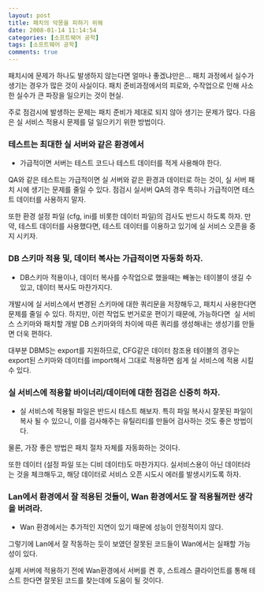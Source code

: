 ```yaml
---
layout: post
title: 패치의 악몽을 피하기 위해
date: 2008-01-14 11:14:54
categories: [소프트웨어 공학]
tags: [소프트웨어 공학]
comments: true
---
```


패치시에 문제가 하나도 발생하지 않는다면 얼마나 좋겠냐만은... 패치 과정에서 실수가 생기는 경우가 많은 것이 사실이다. 패치 준비과정에서의 피로와, 수작업으로 인해 사소한 실수가 큰 파장을 일으키는 것이 현실.

주로 점검시에 발생하는 문제는 패치 준비가 제대로 되지 않아 생기는 문제가 많다. 
다음은 실 서비스 적용시 문제를 덜 일으키기 위한 방법이다.
 
### 테스트는 최대한 실 서버와 같은 환경에서
* 가급적이면 서버는 테스트 코드나 테스트 데이터를 적게 사용해야 한다. 

QA와 같은 테스트는 가급적이면 실 서버와 같은 환경과 데이터로 하는 것이, 실 서버 패치 시에 생기는 문제를 줄일 수 있다. 
점검시 실서버 QA의 경우 특히나 가급적이면 테스트 데이터를 사용하지 말자.

또한 환경 설정 파일 (cfg, ini를 비롯한 데이터 파일)의 검사도 반드시 하도록 하자. 만약, 테스트 데이터를 사용했다면, 테스트 데이터를 이용하고 있기에 실 서비스 오픈을 중지 시키자.

### DB 스키마 적용 및, 데이터 복사는 가급적이면 자동화 하자.
* DB스키마 적용이나, 데이터 복사를 수작업으로 했을때는 빼놓는 테이블이 생길 수 있고, 데이터 복사도 마찬가지다.

개발시에 실 서비스에서 변경된 스키마에 대한 쿼리문을 저장해두고, 패치시 사용한다면 문제를 줄일 수 있다. 하지만, 이런 작업도 번거로운 편이기 때문에, 가능하다면  실 서비스 스키마와 패치할 개발 DB 스키마와의 차이에 따른 쿼리를 생성해내는 생성기를 만들면 더욱 편하다.

대부분 DBMS는 export를 지원하므로, CFG같은 데이터 참조용 테이블의 경우는 export된 스키마와 데이터를 import해서 그대로 적용하면 쉽게 실 서비스에 적용 시킬 수 있다.

### 실 서비스에 적용할 바이너리/데이터에 대한 점검은 신중히 하자.
* 실 서비스에 적용될 파일은 반드시 테스트 해보자. 특히 파일 복사시 잘못된 파일이 복사 될 수 있으니, 이를 검사해주는 유틸리티를 만들어 검사하는 것도 좋은 방법이다. 

물론, 가장 좋은 방법은 패치 절차 자체를 자동화하는 것이다.

또한 데이터 (설정 파일 또는 디비 데이터)도 마찬가지다. 실서비스용이 아닌 데이터라는 것을 체크해두고, 해당 데이터로 서비스 오픈 시도시 에러를 발생시키도록 하자.

### Lan에서 환경에서 잘 적용된 것들이, Wan 환경에서도 잘 적용될꺼란 생각을 버려라.
* Wan 환경에서는 추가적인 지연이 있기 때문에 성능이 안정적이지 않다.

그렇기에 Lan에서 잘 작동하는 듯이 보였던 잘못된 코드들이 Wan에서는 실패할 가능성이 있다.

실제 서버에 적용하기 전에 Wan환경에서 서버를 켠 후, 스트레스 클라이언트를 통해 테스트 한다면 잘못된 코드를 찾는데에 도움이 될 것이다.